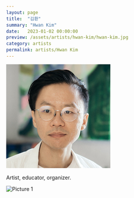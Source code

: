 ```yaml
---
layout: page
title:  "김환"
summary: "Hwan Kim"
date:   2023-01-02 00:00:00
preview: /assets/artists/hwan-kim/hwan-kim.jpg
category: artists
permalink: artists/Hwan Kim
---
```

 

![Picture 1](/assets/artists/taeyoon-choi/Taeyoon-Choi_profile_2018_photo-by-Minu-Han.jpg) 
 
 

 Artist, educator, organizer. 


![Picture 1](/assets/artists/taeyoon-choi/dwc-taeyoon-sonje.jpg)